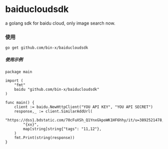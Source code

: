 # baiducloudsdk
a golang sdk for baidu cloud, only image search now.

### 使用
```
go get github.com/bin-x/baiducloudsdk
```

##### 使用示例
```
package main

import (
	"fmt"
	baidu "github.com/bin-x/baiducloudsdk"
)

func main() {
	client := baidu.NewHttpClient("YOU API KEY", "YOU API SECRET")
	response,_ := client.SimilarAddUrl(
		"https://dss1.bdstatic.com/70cFuXSh_Q1YnxGkpoWK1HF6hhy/it/u=3892521478,1695688217&fm=26&gp=0.jpg",
		"{xx}",
		map[string]string{"tags": "11,12"},
	)
	fmt.Print(string(response))
}
```
